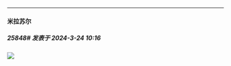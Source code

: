﻿
*****

####  米拉苏尔  
##### 25848#       发表于 2024-3-24 10:16

<img src="https://p.sda1.dev/16/00de0a8a060c81e7addcb00735212569/CMP_20240324101630968.jpg" referrerpolicy="no-referrer">

